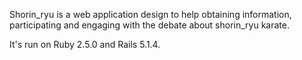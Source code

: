 Shorin_ryu is a web application design to help obtaining information, participating and engaging with the debate about shorin_ryu karate.

It's run on Ruby 2.5.0 and Rails 5.1.4.